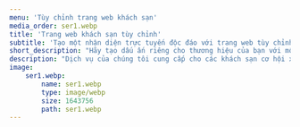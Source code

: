 ```yaml
---
menu: 'Tùy chỉnh trang web khách sạn'
media_order: ser1.webp
title: 'Trang web khách sạn tùy chỉnh'
subtitle: 'Tạo một nhận diện trực tuyến độc đáo với trang web tùy chỉnh.'
short_description: "Hãy tạo dấu ấn riêng cho thương hiệu của bạn với một trang web tùy chỉnh, thiết kế độc đáo và tối ưu trải nghiệm người dùng.\n\nMột giao diện chuyên nghiệp, chuẩn SEO và thân thiện với mọi thiết bị sẽ giúp bạn nổi bật trên môi trường trực tuyến, thu hút khách hàng và gia tăng uy tín thương hiệu."
description: "Dịch vụ của chúng tôi cung cấp cho các khách sạn cơ hội xây dựng trang web riêng của họ bằng cách sử dụng tên miền độc đáo.\n\nGiải pháp này giúp khách sạn tạo dấu ấn riêng bằng cách cá nhân hóa trang web, phản ánh đặc trưng thương hiệu một cách rõ nét. Không chỉ là một kênh giới thiệu, trang web còn trở thành công cụ mạnh mẽ để thu hút khách hàng và xây dựng mối quan hệ bền vững. Khi khách truy cập cảm nhận được sự chuyên nghiệp và thống nhất trong hình ảnh thương hiệu, họ sẽ tin tưởng hơn, dẫn đến nhiều đặt phòng trực tiếp hơn.\n\nTrong bối cảnh ngành khách sạn cạnh tranh khốc liệt, một trang web được thiết kế hoàn toàn theo phong cách của bạn sẽ giúp khách sạn nổi bật và giảm sự phụ thuộc vào các nền tảng đặt phòng trung gian. Bằng cách tối ưu trải nghiệm người dùng và quy trình đặt phòng, giải pháp này không chỉ nâng cao nhận diện thương hiệu mà còn tạo điều kiện thuận lợi cho khách đặt phòng ngay trên website của bạn, tối ưu hóa doanh thu và kiểm soát tốt hơn dữ liệu khách hàng.\n\nVới thiết kế trực quan và chức năng tối ưu, thu hút nhiều khách hơn và tăng tỷ lệ lấp đầy. Đầu tư vào tương lai của khách sạn của bạn bằng cách thiết lập một sự hiện diện trực tuyến mạnh mẽ, phù hợp với đối tượng mục tiêu của bạn."
image:
    ser1.webp:
        name: ser1.webp
        type: image/webp
        size: 1643756
        path: ser1.webp
---
```


